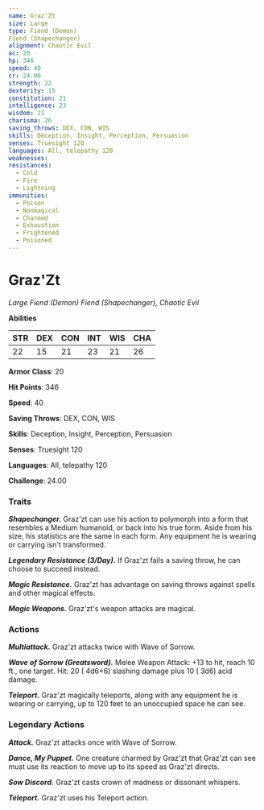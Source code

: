 ```yaml
---
name: Graz'Zt
size: Large
type: Fiend (Demon)
Fiend (Shapechanger)
alignment: Chaotic Evil
ac: 20
hp: 346
speed: 40
cr: 24.00
strength: 22
dexterity: 15
constitution: 21
intelligence: 23
wisdom: 21
charisma: 26
saving_throws: DEX, CON, WIS
skills: Deception, Insight, Perception, Persuasion
senses: Truesight 120
languages: All, telepathy 120
weaknesses:
resistances:
  - Cold
  - Fire
  - Lightning
immunities:
  - Poison
  - Nonmagical
  - Charmed
  - Exhaustion
  - Frightened
  - Poisoned
---
```


# Graz'Zt

*Large Fiend (Demon)
Fiend (Shapechanger), Chaotic Evil*

**Abilities**

| STR | DEX | CON | INT | WIS | CHA |
| --- | --- | --- | --- | --- | --- |
| 22 | 15 | 21 | 23 | 21 | 26 |

**Armor Class**: 20

**Hit Points**: 346

**Speed**: 40

**Saving Throws**: DEX, CON, WIS

**Skills**: Deception, Insight, Perception, Persuasion

**Senses**: Truesight 120

**Languages**: All, telepathy 120

**Challenge**: 24.00


### Traits
***Shapechanger.*** Graz'zt can use his action to polymorph into a form that resembles a Medium humanoid, or back into his true form. Aside from his size, his statistics are the same in each form. Any equipment he is wearing or carrying isn't transformed.

***Legendary Resistance (3/Day).*** If Graz'zt fails a saving throw, he can choose to succeed instead.

***Magic Resistance.*** Graz'zt has advantage on saving throws against spells and other magical effects.

***Magic Weapons.*** Graz'zt's weapon attacks are magical.


### Actions
***Multiattack.*** Graz'zt attacks twice with Wave of Sorrow.

***Wave of Sorrow (Greatsword).*** Melee Weapon Attack:  +13 to hit, reach 10 ft., one target. Hit: 20 ( 4d6+6) slashing damage plus 10 ( 3d6) acid damage.

***Teleport.*** Graz'zt magically teleports, along with any equipment he is wearing or carrying, up to 120 feet to an unoccupied space he can see.


### Legendary Actions
***Attack.*** Graz'zt attacks once with Wave of Sorrow.

***Dance, My Puppet.*** One creature charmed by Graz'zt that Graz'zt can see must use its reaction to move up to its speed as Graz'zt directs.

***Sow Discord.*** Graz'zt casts crown of madness or dissonant whispers.

***Teleport.*** Graz'zt uses his Teleport action.

